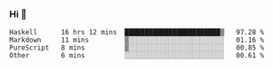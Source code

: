### Hi 👋

<!--START_SECTION:waka-->

```text
Haskell      16 hrs 12 mins  ████████████████████████▒   97.28 %
Markdown     11 mins         ▒░░░░░░░░░░░░░░░░░░░░░░░░   01.16 %
PureScript   8 mins          ▒░░░░░░░░░░░░░░░░░░░░░░░░   00.85 %
Other        6 mins          ░░░░░░░░░░░░░░░░░░░░░░░░░   00.61 %
```

<!--END_SECTION:waka-->
